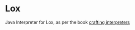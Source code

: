 # Lox
Java Interpreter for Lox, as per the book [crafting interpreters](https://craftinginterpreters.com/)
